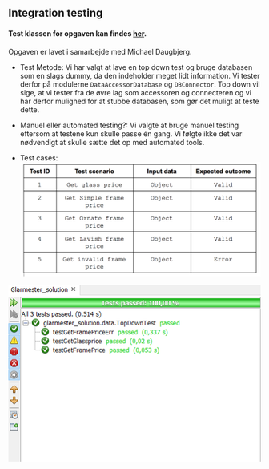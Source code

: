 ## Integration testing

#### Test klassen for opgaven kan findes [her](https://github.com/cph-lh/Integration_testing/blob/master/Glarmester_solution/test/glarmester_solution/data/TopDownTest.java).
Opgaven er lavet i samarbejde med Michael Daugbjerg.

- Test Metode: Vi har valgt at lave en top down test og bruge databasen som en slags dummy, da den indeholder meget lidt information.
Vi tester derfor på modulerne `DataAccessorDatabase` og `DBConnector`. Top down vil sige, at vi tester fra de øvre lag som accessoren og connecteren
og vi har derfor mulighed for at stubbe databasen, som gør det muligt at teste dette.

- Manuel eller automated testing?: Vi valgte at bruge manuel testing eftersom at testene kun skulle passe én gang.
Vi følgte ikke det var nødvendigt at skulle sætte det op med automated tools.

- Test cases:
![Test cases](https://github.com/cph-lh/Integration_testing/blob/master/test%20cases.png)




![Test results](https://github.com/cph-lh/Integration_testing/blob/master/Glarmester_solution/TestResults.PNG)
